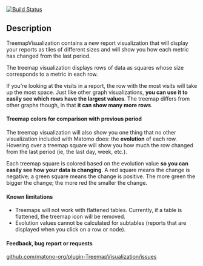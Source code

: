 [![Build Status](https://travis-ci.com/matomo-org/plugin-TreemapVisualization.svg?branch=4.x-dev)](https://travis-ci.com/matomo-org/plugin-TreemapVisualization)

## Description

TreemapVisualization contains a new report visualization that will display your reports as tiles of different sizes and will show you how each metric has changed from the last period.

The treemap visualization displays rows of data as squares whose size corresponds to a metric in each row.

If you're looking at the visits in a report, the row with the most visits will take up the most space. Just like other graph visualizations, **you can use it to easily see which rows have the largest values**. The treemap differs from other graphs though, in that **it can show many more rows**.

#### Treemap colors for comparison with previous period

The treemap visualization will also show you one thing that no other visualization included with Matomo does: the **evolution** of each row. Hovering over a treemap square will show you how much the row changed from the last period (ie, the last day, week, etc.).

Each treemap square is colored based on the evolution value **so you can easily see how your data is changing**. A red square means the change is negative; a green square means the change is positive. The more green the bigger the change; the more red the smaller the change.

#### Known limitations

* Treemaps will not work with flattened tables. Currently, if a table is flattened, the treemap icon will be removed.
* Evolution values cannot be calculated for subtables (reports that are displayed when you click on a row or node).

#### Feedback, bug report or requests
 [github.com/matono-org/plugin-TreemapVisualization/issues](https://github.com/matomo-org/plugin-TreemapVisualization/issues)
